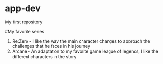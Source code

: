 # app-dev
My first repository

#My favorite series
1. Re:Zero - I like the way the main character changes to approach the challenges that he faces in his journey
2. Arcane - An adaptation to my favorite game league of legends, I like the different characters in the story
